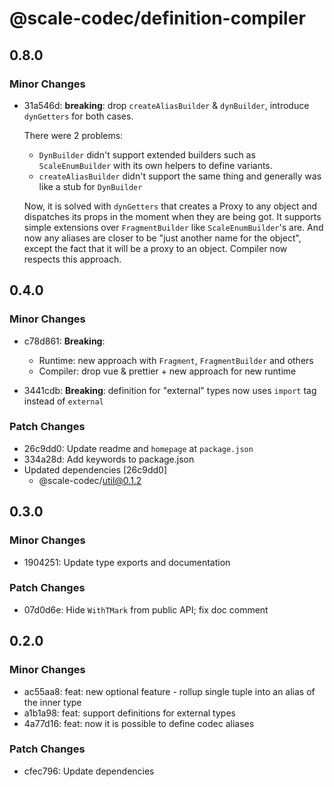 # @scale-codec/definition-compiler

## 0.8.0

### Minor Changes

-   31a546d: **breaking**: drop `createAliasBuilder` & `dynBuilder`, introduce `dynGetters` for both cases.

    There were 2 problems:

    -   `DynBuilder` didn't support extended builders such as `ScaleEnumBuilder` with its own helpers to define variants.
    -   `createAliasBuilder` didn't support the same thing and generally was like a stub for `DynBuilder`

    Now, it is solved with `dynGetters` that creates a Proxy to any object and dispatches its props in the moment when they are being got. It supports simple extensions over `FragmentBuilder` like `ScaleEnumBuilder`'s are. And now any aliases are closer to be "just another name for the object", except the fact that it will be a proxy to an object. Compiler now respects this approach.

## 0.4.0

### Minor Changes

-   c78d861: **Breaking**:

    -   Runtime: new approach with `Fragment`, `FragmentBuilder` and others
    -   Compiler: drop vue & prettier + new approach for new runtime

-   3441cdb: **Breaking**: definition for "external" types now uses `import` tag instead of `external`

### Patch Changes

-   26c9dd0: Update readme and `homepage` at `package.json`
-   334a28d: Add keywords to package.json
-   Updated dependencies [26c9dd0]
    -   @scale-codec/util@0.1.2

## 0.3.0

### Minor Changes

-   1904251: Update type exports and documentation

### Patch Changes

-   07d0d6e: Hide `WithTMark` from public API; fix doc comment

## 0.2.0

### Minor Changes

-   ac55aa8: feat: new optional feature - rollup single tuple into an alias of the inner type
-   a1b1a98: feat: support definitions for external types
-   4a77d16: feat: now it is possible to define codec aliases

### Patch Changes

-   cfec796: Update dependencies
